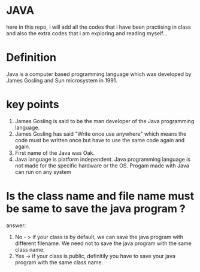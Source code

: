 # JAVA

here in this repo, i will add all the codes that i have been practising in class and also the extra codes that i am exploring and reading myself...

# Definition

Java is a computer based programming language which was developed by James Gosling and Sun microsystem in 1991.

# key points

1.  James Gosling is said to be the man developer of the Java programming language.
2.  James Gosling has said "Write once use anywhere" which means the code must be written once but have to use the same code again and again.
3.  First name of the Java was Oak.
4.  Java language is platform independent. Java programming language is not made for the specific hardware or the OS. Progam made with Java can run on any system

# Is the class name and file name must be same to save the java program ?

answer:

1.  No - > if your class is by default, we can save the java program with different filename. We need not to save the java program with the same class name.
2.  Yes -> if your class is public, definitily you have to save your java program with the same class name.
